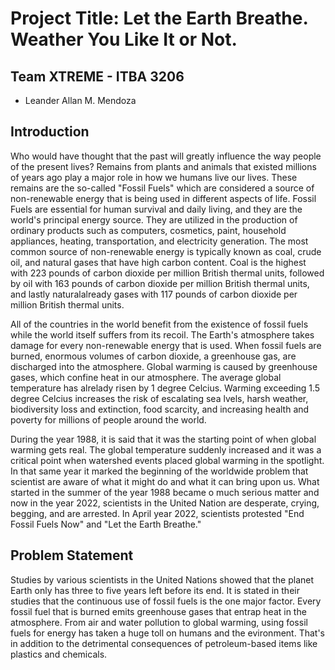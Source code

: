 # Project Title: Let the Earth Breathe. Weather You Like It or Not.

## Team XTREME - ITBA 3206
- Leander Allan M. Mendoza
##

## Introduction
Who would have thought that the past will greatly influence the way people of the present lives? Remains from plants and animals that existed millions of years ago play a major role in how we humans live our lives. These remains are the so-called "Fossil Fuels" which are considered a source of non-renewable energy that is being used in different aspects of life. Fossil Fuels are essential for human survival and daily living, and they are the world's principal energy source. They are utilized in the production of ordinary products such as computers, cosmetics, paint, household appliances, heating, transportation, and electricity generation. The most common source of non-renewable energy is typically known as coal, crude oil, and natural gases that have high carbon content. Coal is the highest with 223 pounds of carbon dioxide per million British thermal units, followed by oil with 163 pounds of carbon dioxide per million British thermal units, and lastly naturalalready gases with 117 pounds of carbon dioxide per million British thermal units.

All of the countries in the world benefit from the existence of fossil fuels while the world itself suffers from its recoil. The Earth's atmosphere takes damage for every non-renewable energy that is used. When fossil fuels are burned, enormous volumes of carbon dioxide, a greenhouse gas, are discharged into the atmosphere. Global warming is caused by greenhouse gases, which confine heat in our atmosphere. The average global temperature has alrelady risen by 1 degree Celcius. Warming exceeding 1.5 degree Celcius increases the risk of escalating sea lvels, harsh weather, biodiversity loss and extinction, food scarcity, and increasing health and poverty for millions of people around the world.

During the year 1988, it is said that it was the starting point of when global warming gets real. The global temperature suddenly increased and it was a critical point when watershed events placed global warming in the spotlight. In that same year it marked the beginning of the worldwide problem that scientist are aware of what it might do and what it can bring upon us. What started in the summer of the year 1988 became o much serious matter and now in the year 2022, scientists in the United Nation are desperate, crying, begging, and are arrested. In April year 2022, scientists protested "End Fossil Fuels Now" and "Let the Earth Breathe."

## Problem Statement
Studies by various scientists in the United Nations showed that the planet Earth only has three to five years left before its end. It is stated in their studies that the continuous use of fossil fuels is the one major factor. Every fossil fuel that is burned emits greenhouse gases that entrap heat in the atmosphere. From air and water pollution to global warming, using fossil fuels for energy has taken a huge toll on humans and the evironment. That's in addition to the detrimental consequences of petroleum-based items like plastics and chemicals.


